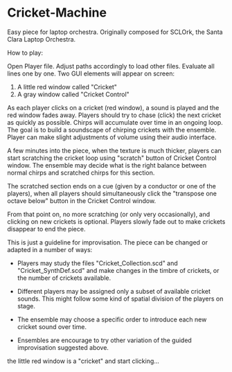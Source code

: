 Cricket-Machine
===============

Easy piece for laptop orchestra.
Originally composed for SCLOrk, the Santa Clara Laptop Orchestra.

How to play:

Open Player file. Adjust paths accordingly to load other files.
Evaluate all lines one by one. Two GUI elements will appear on screen:

1) A little red window called "Cricket"
2) A gray window called "Cricket Control"

As each player clicks on a cricket (red window), a sound is played and the red window fades away. Players should try to chase (click) the next cricket as quickly as possible. Chirps will accumulate over time in an ongoing loop. The goal is to build a soundscape of chirping crickets with the ensemble. Player can make slight adjustments of volume using their audio interface.

A few minutes into the piece, when the texture is much thicker, players can start scratching the cricket loop using "scratch" button of Cricket Control window. The ensemble may decide what is the right balance between normal chirps and scratched chirps for this section.

The scratched section ends on a cue (given by a conductor or one of the players), when all players should simultaneously click the "transpose one octave below" button in the Cricket Control window.

From that point on, no more scratching (or only very occasionally), and clicking on new crickets is optional. Players slowly fade out to make crickets disappear to end the piece.

This is just a guideline for improvisation. The piece can be changed or adapted in a number of ways:

* Players may study the files "Cricket_Collection.scd" and "Cricket_SynthDef.scd" and make changes in the timbre of crickets, or the number of crickets available.

* Different players may be assigned only a subset of available cricket sounds. This might follow some kind of spatial division of the players on stage.

* The ensemble may choose a specific order to introduce each new cricket sound over time.

* Ensembles are encourage to try other variation of the guided improvisation suggested above.

 the little red window is a "cricket" and start clicking...
